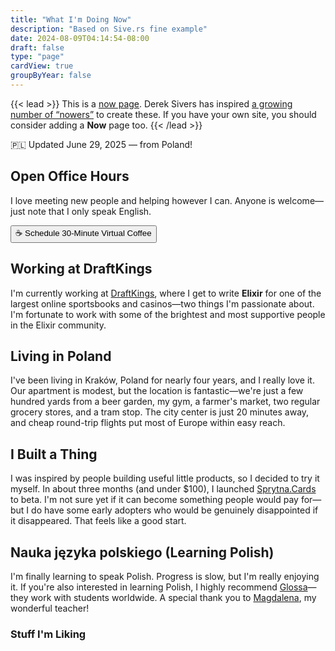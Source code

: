 ```yaml
---
title: "What I'm Doing Now"
description: "Based on Sive.rs fine example"
date: 2024-08-09T04:14:54-08:00
draft: false
type: "page"
cardView: true
groupByYear: false
---
```


{{< lead >}}
This is a [now page](https://nownownow.com/about). Derek Sivers has inspired [a growing number of “nowers”](https://nownownow.com/) to create these. If you have your own site, you should consider adding a **Now** page too.
{{< /lead >}}

:poland: Updated June 29, 2025 — from Poland!

## Open Office Hours

I love meeting new people and helping however I can. Anyone is welcome—just note that I only speak English.

<div class="my-6">
  <a href="https://fantastical.app/sprytna/virtual-coffee-30-minutes" target="_blank" rel="noopener">
    <button class="coffee-button inline-flex items-center gap-2 bg-slate-100 hover:bg-slate-200 dark:bg-slate-800 dark:hover:bg-slate-700 text-slate-700 dark:text-slate-200 border border-slate-300 hover:border-slate-400 dark:border-slate-600 dark:hover:border-slate-500 font-semibold py-3 px-6 rounded-lg shadow-sm hover:shadow-md transition-all duration-300">
      ☕ Schedule 30-Minute Virtual Coffee
    </button>
  </a>
</div>

## Working at DraftKings

I'm currently working at [DraftKings](https://www.draftkings.com/), where I get to write **Elixir** for one of the largest online sportsbooks and casinos—two things I'm passionate about. I'm fortunate to work with some of the brightest and most supportive people in the Elixir community.


## Living in Poland

I've been living in Kraków, Poland for nearly four years, and I really love it. Our apartment is modest, but the location is fantastic—we're just a few hundred yards from a beer garden, my gym, a farmer's market, two regular grocery stores, and a tram stop. The city center is just 20 minutes away, and cheap round-trip flights put most of Europe within easy reach.


## I Built a Thing

I was inspired by people building useful little products, so I decided to try it myself. In about three months (and under $100), I launched [Sprytna.Cards](https://sprytna.cards/) to beta. I'm not sure yet if it can become something people would pay for—but I do have some early adopters who would be genuinely disappointed if it disappeared. That feels like a good start.


## Nauka języka polskiego (Learning Polish)

I'm finally learning to speak Polish. Progress is slow, but I'm really enjoying it. If you're also interested in learning Polish, I highly recommend [Glossa](https://e-polish.eu/polish-for-foreigners)—they work with students worldwide. A special thank you to [Magdalena](https://e-polish.eu/en/polish_teachers_online/magdalena_wygladacz), my wonderful teacher!

### Stuff I'm Liking
